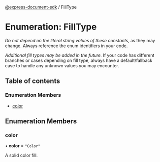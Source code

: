 [@express-document-sdk](../overview.md) / FillType

# Enumeration: FillType

<InlineAlert slots="text" variant="warning"/>

*Do not depend on the literal string values of these constants*, as they may change. Always reference the enum identifiers in your code.

<InlineAlert slots="text" variant="warning"/>

*Additional fill types may be added in the future.* If your code has different branches or cases depending on fill type,
always have a default/fallback case to handle any unknown values you may encounter.

## Table of contents

### Enumeration Members

- [color](FillType.md#color)

## Enumeration Members

### color

• **color** = ``"Color"``

A solid color fill.
